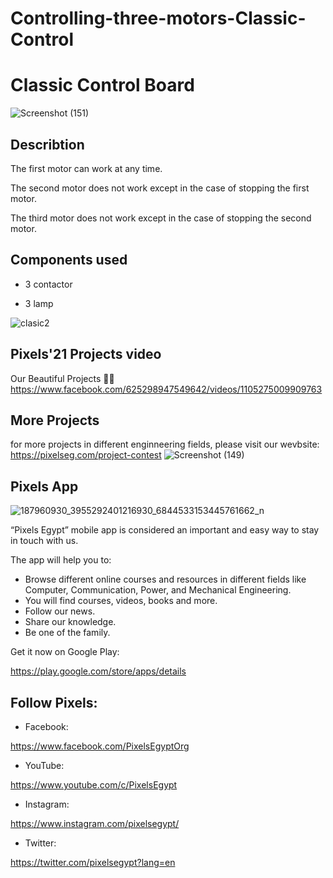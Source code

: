 ﻿# Controlling-three-motors-Classic-Control


# Classic Control Board
![Screenshot (151)](https://user-images.githubusercontent.com/80456446/124122212-2237a400-da76-11eb-8c12-87049eed2be3.png)


## Describtion
The first motor can work at any time.

The second motor does not work except in the case of stopping the first motor.

The third motor does not work except in the case of stopping the second motor. 

## Components used
- 3 contactor

- 3 lamp

![clasic2](https://user-images.githubusercontent.com/80456446/124122383-501ce880-da76-11eb-9a7b-85c1a82007b6.png)

## Pixels'21 Projects video
Our Beautiful Projects 🖤✨
https://www.facebook.com/625298947549642/videos/1105275009909763

## More Projects
for more projects in different enginneering fields, please visit our wevbsite:
https://pixelseg.com/project-contest
![Screenshot (149)](https://user-images.githubusercontent.com/80456446/124113398-b18b8a00-da6b-11eb-8faf-70db2402673c.png)


## Pixels App 
![187960930_3955292401216930_6844533153445761662_n](https://user-images.githubusercontent.com/80456446/124113684-00392400-da6c-11eb-8779-cea0193eefb6.jpg)

“Pixels Egypt” mobile app is considered an important and easy way to stay in touch with us.

The app will help you to:

- Browse different online courses and resources in different fields like Computer, Communication, Power, and Mechanical Engineering.
- You will find courses, videos, books and more.
- Follow our news.
- Share our knowledge.
- Be one of the family.

Get it now on Google Play:

https://play.google.com/store/apps/details


## Follow Pixels:

- Facebook:

https://www.facebook.com/PixelsEgyptOrg

- YouTube:

https://www.youtube.com/c/PixelsEgypt

- Instagram:

https://www.instagram.com/pixelsegypt/

- Twitter:

https://twitter.com/pixelsegypt?lang=en

